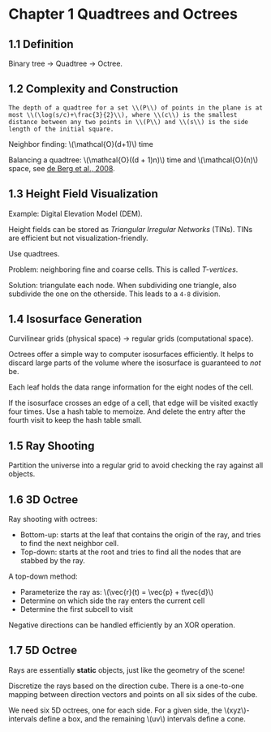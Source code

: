 # Chapter 1 Quadtrees and Octrees

<!-- toc -->

## 1.1 Definition

Binary tree -> Quadtree -> Octree.

## 1.2 Complexity and Construction

```admonish quote
The depth of a quadtree for a set \\(P\\) of points in the plane is at most \\(\log(s/c)+\frac{3}{2}\\), where \\(c\\) is the smallest distance between any two points in \\(P\\) and \\(s\\) is the side length of the initial square.
```

Neighbor finding: \\(\mathcal{O}(d+1)\\) time

Balancing a quadtree: \\(\mathcal{O}((d + 1)n)\\) time and \\(\mathcal{O}(n)\\) space, see [de Berg et al., 2008](https://link.springer.com/book/10.1007/978-3-662-04245-8).

## 1.3 Height Field Visualization

Example: Digital Elevation Model (DEM).

Height fields can be stored as *Triangular Irregular Networks* (TINs). TINs are efficient but not visualization-friendly.

Use quadtrees.

Problem: neighboring fine and coarse cells. This is called *T-vertices*.

Solution: triangulate each node. When subdividing one triangle, also subdivide the one on the otherside. This leads to a `4-8` division.

## 1.4 Isosurface Generation

Curvilinear grids (physical space) -> regular grids (computational space).

Octrees offer a simple way to computer isosurfaces efficiently. It helps to discard large parts of the volume where the isosurface is guaranteed to *not* be.

Each leaf holds the data range information for the eight nodes of the cell.

If the isosurface crosses an edge of a cell, that edge will be visited exactly four times. Use a hash table to memoize. And delete the entry after the fourth visit to keep the hash table small.

## 1.5 Ray Shooting

Partition the universe into a regular grid to avoid checking the ray against all objects.

## 1.6 3D Octree

Ray shooting with octrees:

- Bottom-up: starts at the leaf that contains the origin of the ray, and tries to find the next neighbor cell.
- Top-down: starts at the root and tries to find all the nodes that are stabbed by the ray.

A top-down method:

- Parameterize the ray as: \\(\vec{r}(t) = \vec{p} + t\vec{d}\\)
- Determine on which side the ray enters the current cell
- Determine the first subcell to visit

Negative directions can be handled efficiently by an XOR operation.

## 1.7 5D Octree

Rays are essentially **static** objects, just like the geometry of the scene!

Discretize the rays based on the direction cube. There is a one-to-one mapping between direction vectors and points on all six sides of the cube.

We need six 5D octrees, one for each side. For a given side, the \\(xyz\\)-intervals define a box, and the remaining \\(uv\\) intervals define a cone.
